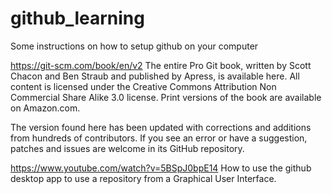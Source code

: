# github_learning
Some instructions on how to setup github on your computer


https://git-scm.com/book/en/v2
The entire Pro Git book, written by Scott Chacon and Ben Straub and published by Apress, is available here. All content is licensed under the Creative Commons Attribution Non Commercial Share Alike 3.0 license. Print versions of the book are available on Amazon.com.

The version found here has been updated with corrections and additions from hundreds of contributors. If you see an error or have a suggestion, patches and issues are welcome in its GitHub repository. 


https://www.youtube.com/watch?v=5BSpJ0bpE14
How to use the github desktop app to use a repository from a Graphical User Interface.
